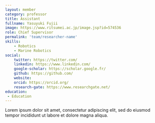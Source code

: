```yaml
---
layout: member
category: professor
title: Assistant
fullname: Yasuyuki Fujii
image: https://www.ritsumei.ac.jp/image.jsp?id=574536
role: Chief Supervisor
permalink: 'team/researcher-name'
skills:
    - Robotics
    - Marine Robotics
social:
    twitter: https://twitter.com/
    linkedin: https://www.linkedin.com/
    google-scholar: https://scholar.google.fr/
    github: https://github.com/
    website:
    orcid: https://orcid.org/
    research-gate: https://www.researchgate.net/
education:
 - Education
---
```


Lorem ipsum dolor sit amet, consectetur adipiscing elit, sed do eiusmod tempor incididunt ut labore et dolore magna aliqua.

